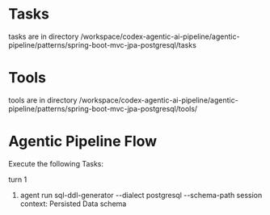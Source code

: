 # Tasks

tasks are in directory /workspace/codex-agentic-ai-pipeline/agentic-pipeline/patterns/spring-boot-mvc-jpa-postgresql/tasks

# Tools

tools are in directory /workspace/codex-agentic-ai-pipeline/agentic-pipeline/patterns/spring-boot-mvc-jpa-postgresql/tools/


# Agentic Pipeline Flow

Execute the following Tasks:

turn 1
1. agent run sql-ddl-generator --dialect postgresql --schema-path session context: Persisted Data schema

